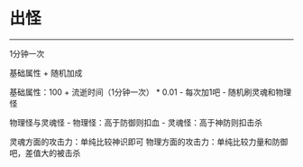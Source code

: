 # 出怪
***
1分钟一次

基础属性 + 随机加成

基础属性：100 + 流逝时间（1分钟一次） * 0.01
    - 每次加1吧
    - 随机刷灵魂和物理怪

物理怪与灵魂怪
    - 物理怪：高于防御则扣血
    - 灵魂怪：高于神防则扣击杀

灵魂方面的攻击力：单纯比较神识即可
物理方面的攻击力：单纯比较力量和防御吧，差值大的被击杀